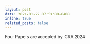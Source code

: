```yaml
---
layout: post
date: 2024-01-29 07:59:00-0400
inline: true
related_posts: false
---
```


Four Papers are accepted by ICRA 2024
